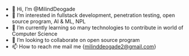 - 👋 Hi, I’m @MilindDeogade
- 👀 I’m interested in fullstack development, penetration testing, open source program, AI & ML, NPL
- 🌱 I’m currently learning so many technologies to contribute in world of Computer Science
- 💞️ I’m looking to collaborate on open source program
- 📫 How to reach me mail me {milinddeogade2@gmail.com}

<!---
MilindDeogade/MilindDeogade is a ✨ special ✨ repository because its `README.md` (this file) appears on your GitHub profile.
You can click the Preview link to take a look at your changes.
--->
